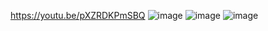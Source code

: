 https://youtu.be/pXZRDKPmSBQ
![image](https://github.com/Squid5O/Tiva_0222_3/assets/101494070/be9b92ce-8c55-43d8-a186-5e39d3548f76)
![image](https://github.com/Squid5O/Tiva_0222_3/assets/101494070/ee580e58-78e9-423c-8487-685faa1f0bc2)
![image](https://github.com/Squid5O/Tiva_0222_3/assets/101494070/dd26481e-29b5-40e7-9ea5-a6f111f6e6fc)
